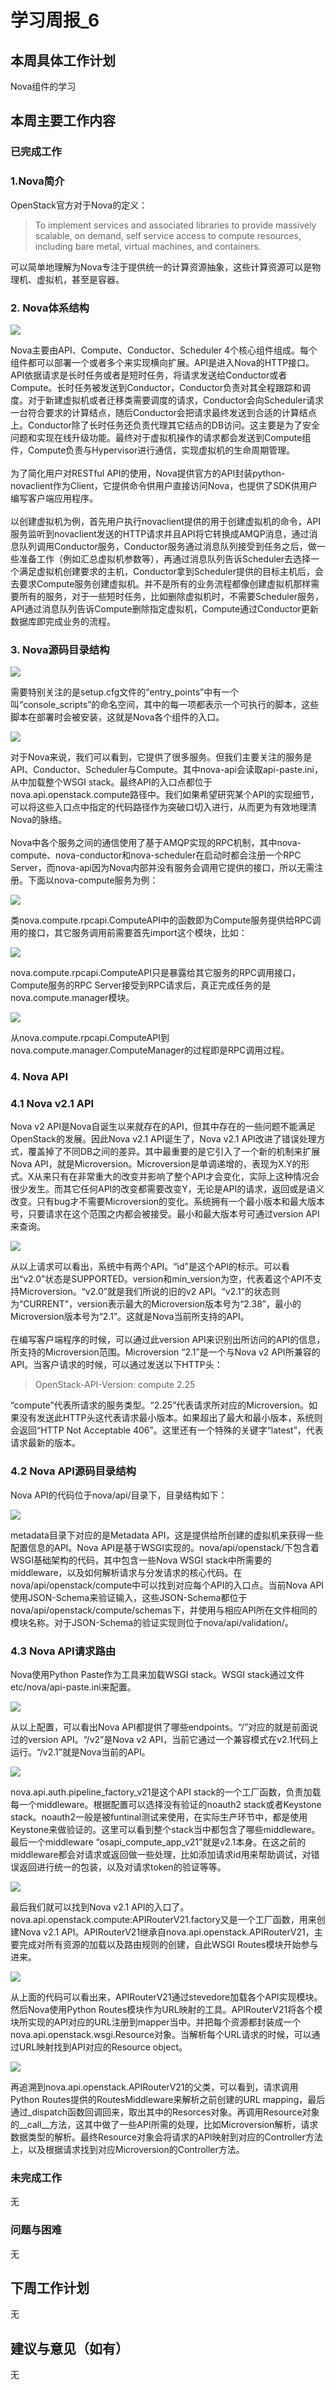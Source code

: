 # 学习周报_6
## 本周具体工作计划
Nova组件的学习

## 本周主要工作内容
### 已完成工作
### 1.Nova简介
OpenStack官方对于Nova的定义：
>To implement services and associated libraries to provide massively scalable, on demand, self service access to compute resources, including bare metal, virtual machines, and containers.

可以简单地理解为Nova专注于提供统一的计算资源抽象，这些计算资源可以是物理机、虚拟机，甚至是容器。

### 2. Nova体系结构
![](./asset/Nova体系结构.PNG)

Nova主要由API、Compute、Conductor、Scheduler 4个核心组件组成。每个组件都可以部署一个或者多个来实现横向扩展。API是进入Nova的HTTP接口。API依据请求是长时任务或者是短时任务，将请求发送给Conductor或者Compute。长时任务被发送到Conductor，Conductor负责对其全程跟踪和调度。对于新建虚拟机或者迁移类需要调度的请求，Conductor会向Scheduler请求一台符合要求的计算结点，随后Conductor会把请求最终发送到合适的计算结点上。Conductor除了长时任务还负责代理其它结点的DB访问。这主要是为了安全问题和实现在线升级功能。最终对于虚拟机操作的请求都会发送到Compute组件，Compute负责与Hypervisor进行通信，实现虚拟机的生命周期管理。
<br />
<br />
为了简化用户对RESTful API的使用，Nova提供官方的API封装python-novaclient作为Client，它提供命令供用户直接访问Nova，也提供了SDK供用户编写客户端应用程序。
<br />
<br />
以创建虚拟机为例，首先用户执行novaclient提供的用于创建虚拟机的命令，API服务监听到novaclient发送的HTTP请求并且API将它转换成AMQP消息，通过消息队列调用Conductor服务，Conductor服务通过消息队列接受到任务之后，做一些准备工作（例如汇总虚拟机参数等），再通过消息队列告诉Scheduler去选择一个满足虚拟机创建要求的主机，Conductor拿到Scheduler提供的目标主机后，会去要求Compute服务创建虚拟机。并不是所有的业务流程都像创建虚拟机那样需要所有的服务，对于一些短时任务，比如删除虚拟机时，不需要Scheduler服务，API通过消息队列告诉Compute删除指定虚拟机，Compute通过Conductor更新数据库即完成业务的流程。

### 3. Nova源码目录结构
![](./asset/Nova源码目录结构.PNG)

需要特别关注的是setup.cfg文件的“entry_points”中有一个叫“console_scripts”的命名空间，其中的每一项都表示一个可执行的脚本，这些脚本在部署时会被安装，这就是Nova各个组件的入口。

![](./asset/console_scripts.PNG)

对于Nova来说，我们可以看到，它提供了很多服务。但我们主要关注的服务是API、Conductor、Scheduler与Compute。其中nova-api会读取api-paste.ini，从中加载整个WSGI stack。最终API的入口点都位于nova.api.openstack.compute路径中。我们如果希望研究某个API的实现细节，可以将这些入口点中指定的代码路径作为突破口切入进行，从而更为有效地理清Nova的脉络。
<br />
<br />
Nova中各个服务之间的通信使用了基于AMQP实现的RPC机制，其中nova-compute、nova-conductor和nova-scheduler在启动时都会注册一个RPC Server，而nova-api因为Nova内部并没有服务会调用它提供的接口，所以无需注册。下面以nova-compute服务为例：

![](./asset/nova.compute.rpcapi.PNG)

类nova.compute.rpcapi.ComputeAPI中的函数即为Compute服务提供给RPC调用的接口，其它服务调用前需要首先import这个模块，比如：

![](./asset/nova.compute.api.PNG)

nova.compute.rpcapi.ComputeAPI只是暴露给其它服务的RPC调用接口，Compute服务的RPC Server接受到RPC请求后，真正完成任务的是nova.compute.manager模块。

![](./asset/nova.compute.manager.PNG)

从nova.compute.rpcapi.ComputeAPI到nova.compute.manager.ComputeManager的过程即是RPC调用过程。

### 4. Nova API
### 4.1 Nova v2.1 API
Nova v2 API是Nova自诞生以来就存在的API，但其中存在的一些问题不能满足OpenStack的发展。因此Nova v2.1 API诞生了，Nova v2.1 API改进了错误处理方式，覆盖掉了不同DB之间的差异。其中最重要的是它引入了一个新的机制来扩展Nova API，就是Microversion。Microversion是单调递增的，表现为X.Y的形式。X从来只有在非常重大的改变并影响了整个API才会变化，实际上这种情况会很少发生。而其它任何API的改变都需要改变Y，无论是API的请求，返回或是语义改变。只有bug才不需要Microversion的变化。系统拥有一个最小版本和最大版本号，只要请求在这个范围之内都会被接受。最小和最大版本号可通过version API来查询。

![](./asset/version_API.PNG)

从以上请求可以看出，系统中有两个API。“id”是这个API的标示。可以看出“v2.0”状态是SUPPORTED。version和min_version为空，代表着这个API不支持Microversion。“v2.0”就是我们所说的旧的v2 API。“v2.1”的状态则为“CURRENT”，version表示最大的Microversion版本号为“2.38”，最小的Microversion版本号为“2.1”。这就是Nova当前所支持的API。
<br />
<br />
在编写客户端程序的时候，可以通过此version API来识别出所访问的API的信息，所支持的Microversion范围。Microversion “2.1”是一个与Nova v2 API所兼容的API。当客户请求的时候，可以通过发送以下HTTP头：
>OpenStack-API-Version: compute 2.25

“compute”代表所请求的服务类型。“2.25”代表请求所对应的Microversion。如果没有发送此HTTP头这代表请求最小版本。如果超出了最大和最小版本，系统则会返回“HTTP Not Acceptable 406”。这里还有一个特殊的关键字“latest”，代表请求最新的版本。

### 4.2 Nova API源码目录结构
Nova API的代码位于nova/api/目录下，目录结构如下：

![](./asset/Nova_API源码目录结构.PNG)

metadata目录下对应的是Metadata API，这是提供给所创建的虚拟机来获得一些配置信息的API。Nova API是基于WSGI实现的。nova/api/openstack/下包含着WSGI基础架构的代码，其中包含一些Nova WSGI stack中所需要的middleware，以及如何解析请求与分发请求的核心代码。在nova/api/openstack/compute中可以找到对应每个API的入口点。当前Nova API使用JSON-Schema来验证输入，这些JSON-Schema都位于nova/api/openstack/compute/schemas下，并使用与相应API所在文件相同的模块名称。对于JSON-Schema的验证实现则位于nova/api/validation/。

### 4.3 Nova API请求路由
Nova使用Python Paste作为工具来加载WSGI stack。WSGI stack通过文件etc/nova/api-paste.ini来配置。

![](./asset/osapi_compute.PNG)

从以上配置，可以看出Nova API都提供了哪些endpoints。“/”对应的就是前面说过的version API。“/v2”是Nova v2 API，当前它通过一个兼容模式在v2.1代码上运行。“/v2.1”就是Nova当前的API。

![](./asset/openstack_compute_api.PNG)

nova.api.auth.pipeline_factory_v21是这个API stack的一个工厂函数，负责加载每一个middleware。根据配置可以选择没有验证的noauth2 stack或者Keystone stack。noauth2一般是被funtinal测试来使用，在实际生产环节中，都是使用Keystone来做验证的。这里可以看到整个stack当中都包含了哪些middleware。最后一个middleware “osapi_compute_app_v21”就是v2.1本身。在这之前的middleware都会对请求或返回做一些处理，比如添加请求id用来帮助调试，对错误返回进行统一的包装，以及对请求token的验证等等。

![](./asset/osapi_compute_app_v21.PNG)

最后我们就可以找到Nova v2.1 API的入口了。nova.api.openstack.compute:APIRouterV21.factory又是一个工厂函数，用来创建Nova v2.1 API。APIRouterV21继承自nova.api.openstack.APIRouterV21，主要完成对所有资源的加载以及路由规则的创建，自此WSGI Routes模块开始参与进来。

![](./asset/nova.api.openstack.__init___.PNG)

从上面的代码可以看出来，APIRouterV21通过stevedore加载各个API实现模块。然后Nova使用Python Routes模块作为URL映射的工具。APIRouterV21将各个模块所实现的API对应的URL注册到mapper当中。并把每个资源都封装成一个nova.api.openstack.wsgi.Resource对象。当解析每个URL请求的时候，可以通过URL映射找到API对应的Resource object。

![](./asset/nova.wsgi.PNG)

再追溯到nova.api.openstack.APIRouterV21的父类，可以看到，请求调用Python Routes提供的RoutesMiddleware来解析之前创建的URL mapping，最后通过_dispatch函数回调回来，取出其中的Resorces对象。再调用Resource对象的__call__方法，这其中做了一些API所需的处理，比如Microversion解析，请求数据类型的解析。最终Resource对象会将请求的API映射到对应的Controller方法上，以及根据请求找到对应Microversion的Controller方法。

### 未完成工作
无

### 问题与困难
无

## 下周工作计划
无

## 建议与意见（如有）
无
